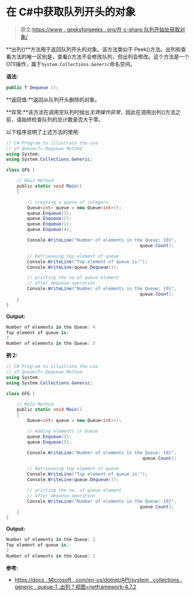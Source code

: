 # 在 C#中获取队列开头的对象

> 原文:[https://www . geeksforgeeks . org/在 c-sharp 队列开始处获取对象/](https://www.geeksforgeeks.org/getting-an-object-at-the-beginning-of-the-queue-in-c-sharp/)

**出列()**方法用于返回队列开头的对象。该方法类似于 Peek()方法。出列和查看方法的唯一区别是，查看()方法不会修改队列，但出列会修改。这个方法是一个 O(1)操作，属于`System.Collections.Generic`命名空间。

**语法:**

```cs
public T Dequeue ();

```

**返回值:**返回从队列开头删除的对象。

**异常:**该方法在调用空队列时抛出*无效操作异常*，因此在调用出列()方法之前，请始终检查队列的总计数是否大于零。

以下程序说明了上述方法的使用:

```cs
// C# Program to illustrate the use
// of Queue<T>.Dequeue Method
using System;
using System.Collections.Generic;

class GFG {

    // Main Method
    public static void Main()
    {

        // creating a queue of integers
        Queue<int> queue = new Queue<int>();
        queue.Enqueue(3);
        queue.Enqueue(2);
        queue.Enqueue(1);
        queue.Enqueue(4);

        Console.WriteLine("Number of elements in the Queue: {0}",
                                                   queue.Count);

        // Retrieveing top element of queue
        Console.WriteLine("Top element of queue is:");
        Console.WriteLine(queue.Dequeue());

        // printing the no of queue element
        // after dequeue operation
        Console.WriteLine("Number of elements in the Queue: {0}",
                                                   queue.Count);
    }
}
```

**Output:**

```cs
Number of elements in the Queue: 4
Top element of queue is:
3
Number of elements in the Queue: 3

```

**例 2:**

```cs
// C# Program to illustrate the use
// of Queue<T>.Dequeue Method
using System;
using System.Collections.Generic;

class GFG {

    // Main Method
    public static void Main()
    {
        Queue<int> queue = new Queue<int>();

        // Adding elements in Queue
        queue.Enqueue(2);
        queue.Enqueue(5);

        Console.WriteLine("Number of elements in the Queue: {0}",
                                                    queue.Count);

        // Retrieveing top element of queue
        Console.WriteLine("Top element of queue is:");
        Console.WriteLine(queue.Dequeue());

        // printing the no. of queue element
        // after dequeue operation
        Console.WriteLine("Number of elements in the Queue: {0}",
                                                   queue.Count);
    }
}
```

**Output:**

```cs
Number of elements in the Queue: 2
Top element of queue is:
2
Number of elements in the Queue: 1

```

**参考:**

*   [https://docs . Microsoft . com/en-us/dotnet/API/system . collections . generic . queue-1 .出列？视图=netframework-4.7.2](https://docs.microsoft.com/en-us/dotnet/api/system.collections.generic.queue-1.dequeue?view=netframework-4.7.2)